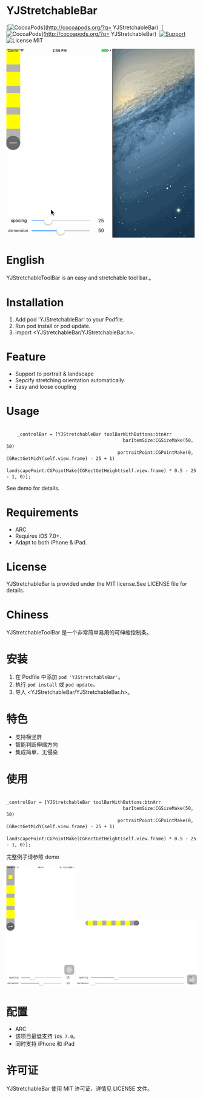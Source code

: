 YJStretchableBar
==================
[![CocoaPods](http://img.shields.io/cocoapods/v/YJStretchableBar.svg?style=flat)](http://cocoapods.org/?q= YJStretchableBar)&nbsp;
[![CocoaPods](http://img.shields.io/cocoapods/p/YJStretchableBar.svg?style=flat)](http://cocoapods.org/?q= YJStretchableBar)&nbsp;
[![Support](https://img.shields.io/badge/support-iOS%207%2B%20-blue.svg?style=flat)](https://img.shields.io/badge/support-iOS%207%2B%20-blue.svg?style=flat)&nbsp;
![License MIT](https://img.shields.io/badge/license-MIT-green.svg?style=flat)

![image](https://github.com/SplashZ/YJStretchableBar/blob/master/demo.gif)
<br>

English
==================
YJStretchableToolBar is an easy and stretchable tool bar.。

Installation
==================

1. Add pod 'YJStretchableBar' to your Podfile.
2. Run pod install or pod update.
3. import <YJStretchableBar/YJStretchableBar.h>.

Feature
==================

- Support to portrait & landscape
- Sepcify stretching orientation automatically.
- Easy and loose coupling

Usage
==================

```objc
    
    _controlBar = [YJStretchableBar toolBarWithButtons:btnArr
                                           barItemSize:CGSizeMake(50, 50)
                                         portraitPoint:CGPointMake(0, CGRectGetMidY(self.view.frame) - 25 + 1)
                                        landscapePoint:CGPointMake(CGRectGetHeight(self.view.frame) * 0.5 - 25 - 1, 0)];
```

See demo for details.

Requirements
==================

- ARC
- Requires iOS 7.0+.
- Adapt to both iPhone & iPad.

License
==================

YJStretchableBar is provided under the MIT license.See LICENSE file for details.



Chiness
==================

YJStretchableToolBar 是一个非常简单易用的可伸缩控制条。

安装
==================

1. 在 Podfile 中添加  `pod 'YJStretchableBar'`。
2. 执行 `pod install` 或 `pod update`。
3. 导入 <YJStretchableBar/YJStretchableBar.h>。

特色
==================

- 支持横竖屏
- 智能判断伸缩方向
- 集成简单，无侵染

使用
==================


```objc

_controlBar = [YJStretchableBar toolBarWithButtons:btnArr
                                           barItemSize:CGSizeMake(50, 50)
                                         portraitPoint:CGPointMake(0, CGRectGetMidY(self.view.frame) - 25 + 1)
                                        landscapePoint:CGPointMake(CGRectGetHeight(self.view.frame) * 0.5 - 25 - 1, 0)];
```

完整例子请参照 demo

![image](https://github.com/SplashZ/YJStretchableBar/blob/master/portrait.gif)
![image](https://github.com/SplashZ/YJStretchableBar/blob/master/landscape.gif)

配置
==================

- ARC
- 该项目最低支持 `iOS 7.0`。
- 同时支持 iPhone 和 iPad

许可证
==================

YJStretchableBar 使用 MIT 许可证，详情见 LICENSE 文件。

